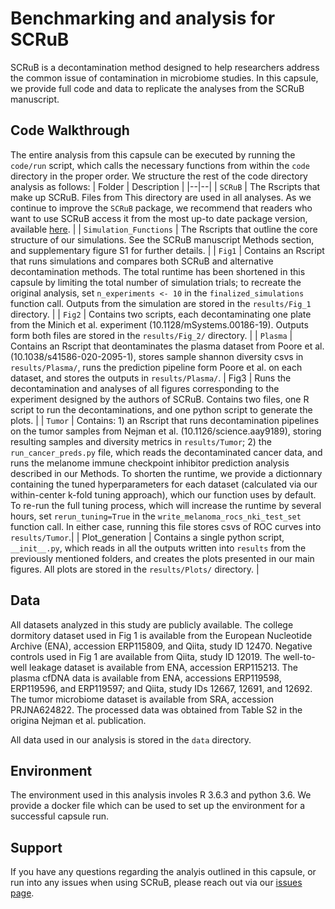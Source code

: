 # Benchmarking and analysis for SCRuB

SCRuB is a decontamination method designed to help researchers address the common issue of contamination in microbiome studies. In this capsule, we provide full code and data to replicate the analyses from the SCRuB manuscript. 

## Code Walkthrough
The entire analysis from this capsule can be executed by running the `code/run` script, which calls the necessary functions from within the `code` directory in the proper order. We structure the rest of the code directory analysis as follows:
| Folder | Description |
|--|--|
| `SCRuB` | The Rscripts that make up SCRuB. Files from This directory are used in all analyses. As we continue to improve the `SCRuB` package, we recommend that readers who want to use SCRuB access it from the most up-to date package version, available [here](https://github.com/korem-lab/SCRuB). |
| `Simulation_Functions` |  The Rscripts that outline the core structure of our simulations. See the SCRuB manuscript Methods section, and supplementary figure S1 for further details. |
| `Fig1` | Contains an Rscript that runs simulations and compares both SCRuB and alternative decontamination methods. The total runtime has been shortened in this capsule by limiting the total number of simulation trials; to recreate the original analysis, set `n_experiments <- 10` in the `finalized_simulations` function call. Outputs from the simulation are stored in the `results/Fig_1` directory. |
| `Fig2` | Contains two scripts, each decontaminating one plate from the Minich et al. experiment (10.1128/mSystems.00186-19). Outputs form both files are stored in the `results/Fig_2/` directory. |
| `Plasma` | Contains an Rscript that deontaminates the plasma dataset from Poore et al. (10.1038/s41586-020-2095-1), stores sample shannon diversity csvs in `results/Plasma/`, runs the prediction pipeline form Poore et al. on each dataset, and stores the outputs in `results/Plasma/`. |
 Fig3 | Runs the decontamination and analyses of all figures corresponding to the experiment designed by the authors of SCRuB. Contains two files, one R script to run the decontaminations, and one python script to generate the plots. |
| `Tumor` | Contains: 1) an Rscript that runs decontamination pipelines on the tumor samples from Nejman et al. (10.1126/science.aay9189), storing resulting samples and diversity metrics in `results/Tumor`; 2) the `run_cancer_preds.py` file, which reads the decontaminated cancer data, and runs the melanome immune checkpoint inhibitor prediction analysis described in our Methods. To shorten the runtime, we provide a dictionnary containing the tuned hyperparameters for each dataset (calculated via our within-center k-fold tuning approach), which our function uses by default. To re-run the full tuning process, which will increase the runtime by several hours, set `rerun_tuning=True` in the `write_melanoma_rocs_nki_test_set` function call. In either case, running this file stores csvs of ROC curves into `results/Tumor`.|
| Plot_generation | Contains a single python script, `__init__.py`, which reads in all the outputs written into `results` from the previously mentioned folders, and creates the plots presented in our main figures. All plots are stored in the `results/Plots/` directory. |

## Data
All datasets analyzed in this study are publicly available. The college dormitory dataset used in Fig 1 is available from the European Nucleotide Archive (ENA), accession ERP115809, and Qiita, study ID 12470. Negative controls used in Fig 1 are available from Qiita, study ID 12019. The well-to-well leakage dataset is available from ENA, accession ERP115213. The plasma cfDNA data is available from ENA, accessions ERP119598, ERP119596, and ERP119597; and Qiita, study IDs 12667, 12691, and 12692. The tumor microbiome dataset is available from SRA, accession PRJNA624822. The processed data was obtained from Table S2 in the origina Nejman et al. publication.

All data used in our analysis is stored in the `data` directory. 

## Environment
The environment used in this analysis involes R 3.6.3 and python 3.6. We provide a docker file which can be used to set up the environment for a successful capsule run. 

## Support
If you have any questions regarding the analyis outlined in this capsule, or run into any issues when using SCRuB, please reach out via our [issues page](https://github.com/Shenhav-and-Korem-labs/SCRuB/issues).

